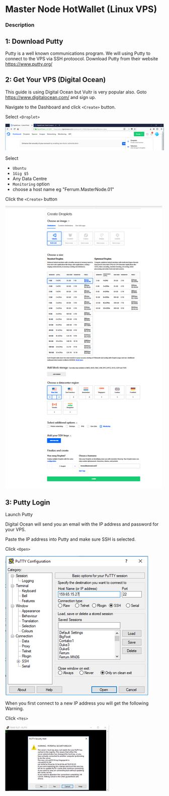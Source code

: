 # Master Node HotWallet (Linux VPS)

### Description

## 1:  Download Putty

  Putty is a well known communications program.  We will using Putty to connect to the VPS via SSH protoocol.
  Download Putty from their website https://www.putty.org/
  
## 2:  Get Your VPS (Digital Ocean)

  This guide is using Digital Ocean but Vultr is very popular also.
  Goto https://www.digitalocean.com/ and sign up.
  
  Navigate to the Dashboard and click `<Create>` button.
  
  Select `<Droplet>`
  
  ![alt text](https://github.com/FerrumCommunity/Ferrum-Guides/blob/master/Hot_Wallet_Linux%20VPS/DO-1.PNG)
  
  Select 
  
   * `Ubuntu` 
   * `1Gig $5`
   *  Any Data Centre
   * `Monitoring` option
   * choose a host name eg "Ferrum.MasterNode.01"
  
  Click the `<Create>` button
  
    
  ![alt text](https://github.com/FerrumCommunity/Ferrum-Guides/blob/master/Hot_Wallet_Linux%20VPS/DO-2.PNG)
            
  
## 3:  Putty Login

  Launch Putty
  
  Digital Ocean will send you an email with the IP address and password for your VPS.
  
  Paste the IP address into Putty and make sure SSH is selected.
  
  Click `<Open>`
  
  
  ![alt text](https://github.com/FerrumCommunity/Ferrum-Guides/blob/master/Hot_Wallet_Linux%20VPS/DO-3.PNG)
  
  
  When you first connect to a new IP address you will get the following Warning.
  
  Click `<Yes>`
  
  
  ![alt text](https://github.com/FerrumCommunity/Ferrum-Guides/blob/master/Hot_Wallet_Linux%20VPS/DO-4.PNG)
  

  
